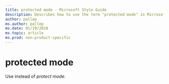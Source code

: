 ```yaml
---
title: protected mode - Microsoft Style Guide
description: Describes how to use the term "protected mode" in Microsoft content.
author: pallep
ms.author: pallep
ms.date: 01/19/2018
ms.topic: article
ms.prod: non-product-specific
---
```


# protected mode

Use instead of *protect mode*. 
